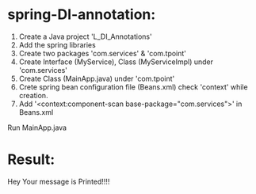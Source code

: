 # spring-DI-annotation:

1. Create a Java project 'L_DI_Annotations'
2. Add the spring libraries
3. Create two packages 'com.services' & 'com.tpoint'
4. Create Interface (MyService), Class (MyServiceImpl) under 'com.services'
5. Create Class (MainApp.java) under 'com.tpoint'
6. Crete spring bean configuration file (Beans.xml) check 'context' while creation.
7. Add '<context:component-scan base-package="com.services">' in Beans.xml

Run MainApp.java
# Result:
Hey Your message is Printed!!!!

